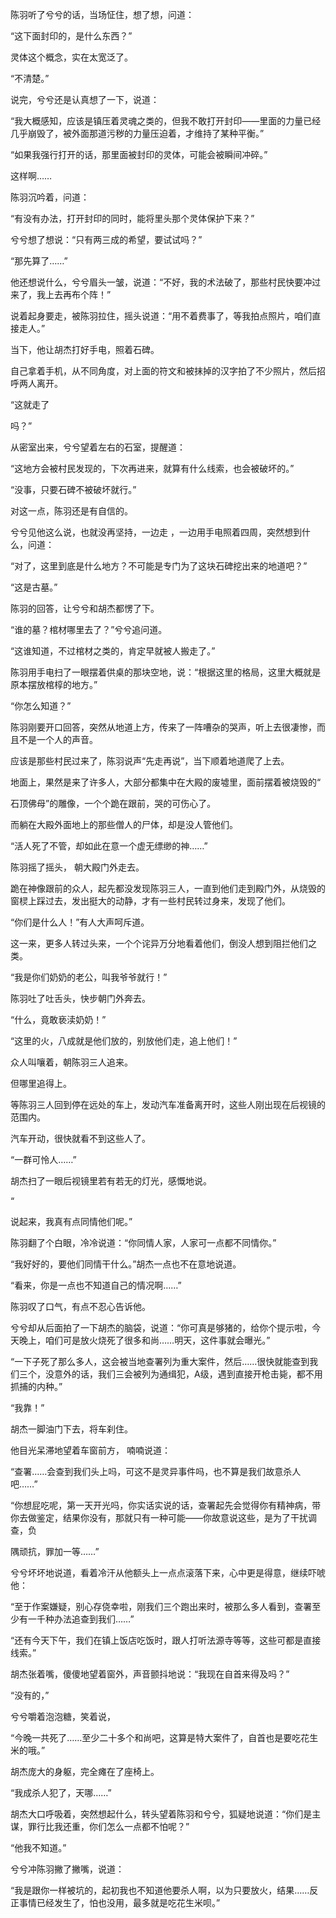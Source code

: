 陈羽听了兮兮的话，当场怔住，想了想，问道：

“这下面封印的，是什么东西？”

灵体这个概念，实在太宽泛了。

“不清楚。”

说完，兮兮还是认真想了一下，说道：

“我大概感知，应该是镇压着灵魂之类的，但我不敢打开封印——里面的力量已经几乎崩毁了，被外面那道污秽的力量压迫着，才维持了某种平衡。”

“如果我强行打开的话，那里面被封印的灵体，可能会被瞬间冲碎。”

这样啊……

陈羽沉吟着，问道：

“有没有办法，打开封印的同时，能将里头那个灵体保护下来？”

兮兮想了想说：“只有两三成的希望，要试试吗？”

“那先算了……”

他还想说什么，兮兮眉头一皱，说道：“不好，我的术法破了，那些村民快要冲过来了，我上去再布个阵！”

说着起身要走，被陈羽拉住，摇头说道：“用不着费事了，等我拍点照片，咱们直接走人。”

当下，他让胡杰打好手电，照着石碑。

自己拿着手机，从不同角度，对上面的符文和被抹掉的汉字拍了不少照片，然后招呼两人离开。

“这就走了

吗？”

从密室出来，兮兮望着左右的石室，提醒道：

“这地方会被村民发现的，下次再进来，就算有什么线索，也会被破坏的。”

“没事，只要石碑不被破坏就行。”

对这一点，陈羽还是有自信的。

兮兮见他这么说，也就没再坚持，一边走 ，一边用手电照着四周，突然想到什么，问道：

“对了，这里到底是什么地方？不可能是专门为了这块石碑挖出来的地道吧？”

“这是古墓。”

陈羽的回答，让兮兮和胡杰都愣了下。

“谁的墓？棺材哪里去了？”兮兮追问道。

“这谁知道，不过棺材之类的，肯定早就被人搬走了。”

陈羽用手电扫了一眼摆着供桌的那块空地，说：“根据这里的格局，这里大概就是原本摆放棺椁的地方。”

“你怎么知道？”

陈羽刚要开口回答，突然从地道上方，传来了一阵嘈杂的哭声，听上去很凄惨，而且不是一个人的声音。

应该是那些村民过来了，陈羽说声“先走再说”，当下顺着地道爬了上去。

地面上，果然是来了许多人，大部分都集中在大殿的废墟里，面前摆着被烧毁的“

石顶佛母”的雕像，一个个跪在跟前，哭的可伤心了。

而躺在大殿外面地上的那些僧人的尸体，却是没人管他们。

“活人死了不管，却如此在意一个虚无缥缈的神……”

陈羽摇了摇头， 朝大殿门外走去。

跪在神像跟前的众人，起先都没发现陈羽三人，一直到他们走到殿门外，从烧毁的窗棂上踩过去，发出挺大的动静，才有一些村民转过身来，发现了他们。

“你们是什么人！”有人大声呵斥道。

这一来，更多人转过头来，一个个诧异万分地看着他们，倒没人想到阻拦他们之类。

“我是你们奶奶的老公，叫我爷爷就行！”

陈羽吐了吐舌头，快步朝门外奔去。

“什么，竟敢亵渎奶奶！”

“这里的火，八成就是他们放的，别放他们走，追上他们！”

众人叫嚷着，朝陈羽三人追来。

但哪里追得上。

等陈羽三人回到停在远处的车上，发动汽车准备离开时，这些人刚出现在后视镜的范围内。

汽车开动，很快就看不到这些人了。

“一群可怜人……”

胡杰扫了一眼后视镜里若有若无的灯光，感慨地说。

“

说起来，我真有点同情他们呢。”

陈羽翻了个白眼，冷冷说道：“你同情人家，人家可一点都不同情你。”

“我好好的，要他们同情干什么。”胡杰一点也不在意地说道。

“看来，你是一点也不知道自己的情况啊……”

陈羽叹了口气，有点不忍心告诉他。

兮兮却从后面拍了一下胡杰的脑袋，说道：“你可真是够猪的，给你个提示啦，今天晚上，咱们可是放火烧死了很多和尚……明天，这件事就会曝光。”

“一下子死了那么多人，这会被当地查署列为重大案件，然后……很快就能查到我们三个，没意外的话，我们三会被列为通缉犯，A级，遇到直接开枪击毙，都不用抓捕的内种。”

“我靠！”

胡杰一脚油门下去，将车刹住。

他目光呆滞地望着车窗前方， 喃喃说道：

“查署……会查到我们头上吗，可这不是灵异事件吗，也不算是我们故意杀人吧……”

“你想屁吃呢，第一天开光吗，你实话实说的话，查署起先会觉得你有精神病，带你去做鉴定，结果你没有，那就只有一种可能——你故意说这些，是为了干扰调查，负

隅顽抗，罪加一等……”

兮兮坏坏地说道，看着冷汗从他额头上一点点滚落下来，心中更是得意，继续吓唬他：

“至于作案嫌疑，别心存侥幸啦，刚我们三个跑出来时，被那么多人看到，查署至少有一千种办法追查到我们……”

“还有今天下午，我们在镇上饭店吃饭时，跟人打听法源寺等等，这些可都是直接线索。”

胡杰张着嘴，傻傻地望着窗外，声音颤抖地说：“我现在自首来得及吗？”

“没有的，”

兮兮嚼着泡泡糖，笑着说，

“今晚一共死了……至少二十多个和尚吧，这算是特大案件了，自首也是要吃花生米的哦。”

胡杰庞大的身躯，完全瘫在了座椅上。

“我成杀人犯了，天哪……”

胡杰大口呼吸着，突然想起什么，转头望着陈羽和兮兮，狐疑地说道：“你们是主谋，罪行比我还重，你们怎么一点都不怕呢？”

“他我不知道。”

兮兮冲陈羽撇了撇嘴，说道：

“我是跟你一样被坑的，起初我也不知道他要杀人啊，以为只要放火，结果……反正事情已经发生了，怕也没用，最多就是吃花生米呗。”
